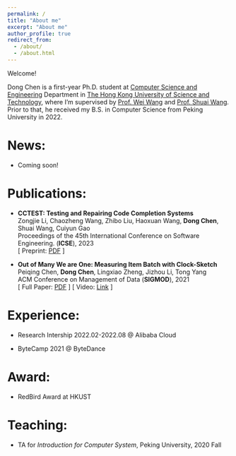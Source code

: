 ```yaml
---
permalink: /
title: "About me"
excerpt: "About me"
author_profile: true
redirect_from: 
  - /about/
  - /about.html
---
```


Welcome! 

Dong Chen is a first-year Ph.D. student at [Computer Science and Engineering](https://cse.hkust.edu.hk/) Department in [The Hong Kong University of Science and Technology](https://hkust.edu.hk), where I’m supervised by [Prof. Wei Wang](https://www.cse.ust.hk/~weiwa/) and [Prof. Shuai Wang](https://www.cse.ust.hk/~shuaiw/). Prior to that, he received my B.S. in Computer Science from Peking University in 2022. 


News:
======
* Coming soon!

Publications:
======
* **CCTEST: Testing and Repairing Code Completion Systems**  
Zongjie Li, Chaozheng Wang, Zhibo Liu, Haoxuan Wang, **Dong Chen**, Shuai Wang, Cuiyun Gao  
Proceedings of the 45th International Conference on Software Engineering. (**ICSE**), 2023    
[ Preprint: [PDF](https://arxiv.org/pdf/2208.08289.pdf) ] 

* **Out of Many We are One: Measuring Item Batch with Clock-Sketch**  
Peiqing Chen, **Dong Chen**, Lingxiao Zheng, Jizhou Li, Tong Yang  
ACM Conference on Management of Data (**SIGMOD**), 2021    
[ Full Paper: [PDF](https://dl.acm.org/doi/pdf/10.1145/3448016.3452784) ] [ Video: [Link](https://dl.acm.org/doi/10.1145/3448016.3452784) ]


Experience:
======
* Research Intership 2022.02-2022.08 @ Alibaba Cloud

* ByteCamp 2021 @ ByteDance

Award:
======
* RedBird Award at HKUST

Teaching:
======
* TA for *Introduction for Computer System*, Peking University, 2020 Fall



